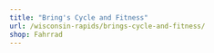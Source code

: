 ```yaml
---
title: "Bring's Cycle and Fitness"
url: /wisconsin-rapids/brings-cycle-and-fitness/
shop: Fahrrad
---
```

